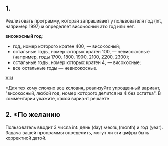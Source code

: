 ## 1.
Реализовать программу, которая запрашивает у пользователя год (int, например 1997) и определяет високосный это год или нет.

**високосный год**:

* год, номер которого кратен 400, — високосный;  
* остальные годы, номер которых кратен 100, — невисокосные (например, годы 1700, 1800, 1900, 2100, 2200, 2300);  
* остальные годы, номер которых кратен 4, — високосные;   
* все остальные годы — невисокосные.  

[Viki](https://ru.wikipedia.org/wiki/%D0%92%D0%B8%D1%81%D0%BE%D0%BA%D0%BE%D1%81%D0%BD%D1%8B%D0%B9_%D0%B3%D0%BE%D0%B4)

*Для тех кому сложно все ксловия, реализуйте упрощенный вариант, "виcокосный, любой год, номер которого делится на 4 без остатка". В комментарии укажите, какой вариант решаете


## 2. *По желанию   
Пользователь вводит 3 числа int: день (day) месяц (month) и год (year).  Задача вашей пронраммы определить, могут ли эти цифры быть корректной датой.

